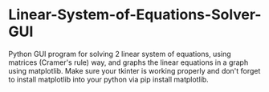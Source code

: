 # Linear-System-of-Equations-Solver-GUI
Python GUI program for solving 2 linear system of equations, using matrices (Cramer's rule) way, and graphs the linear equations in a graph using matplotlib.
Make sure your tkinter is working properly and don't forget to install matplotlib into your python via pip install matplotlib.
